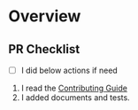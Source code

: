 # Overview

<!--
    A clear and concise description of what this pr is about.
 -->

## PR Checklist

-   [ ] I did below actions if need

1. I read the [Contributing Guide](https://github.com/ReptalieRegion/react-native-calendar/blob/main/CONTRIBUTING.md)
2. I added documents and tests.

